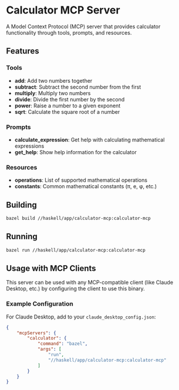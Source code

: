 # Calculator MCP Server

A Model Context Protocol (MCP) server that provides calculator functionality through tools, prompts, and resources.

## Features

### Tools
- **add**: Add two numbers together
- **subtract**: Subtract the second number from the first
- **multiply**: Multiply two numbers
- **divide**: Divide the first number by the second
- **power**: Raise a number to a given exponent
- **sqrt**: Calculate the square root of a number

### Prompts
- **calculate_expression**: Get help with calculating mathematical expressions
- **get_help**: Show help information for the calculator

### Resources
- **operations**: List of supported mathematical operations
- **constants**: Common mathematical constants (π, e, φ, etc.)

## Building

```bash
bazel build //haskell/app/calculator-mcp:calculator-mcp
```

## Running

```bash
bazel run //haskell/app/calculator-mcp:calculator-mcp
```

## Usage with MCP Clients

This server can be used with any MCP-compatible client (like Claude Desktop, etc.) by configuring the client to use this binary.

### Example Configuration

For Claude Desktop, add to your `claude_desktop_config.json`:

```json
{
    "mcpServers": {
        "calculator": {
            "command": "bazel",
            "args": [
                "run",
                "//haskell/app/calculator-mcp:calculator-mcp"
            ]
        }
    }
}
```